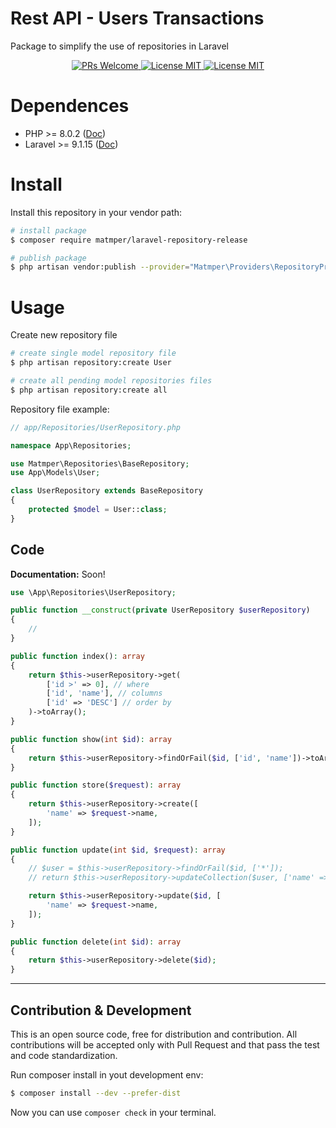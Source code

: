 # Rest API - Users Transactions

Package to simplify the use of repositories in Laravel

<p align="center">
    <a href="http://makeapullrequest.com">
        <img src="https://img.shields.io/badge/PRs-welcome-brightgreen.svg?style=flat-square" alt="PRs Welcome">
    </a>
    <a href="https://github.com/matmper/laravel-repository-release/actions/workflows/github_actions.yml?query=branch%3Amain+event%3Apush">
        <img src="https://github.com/matmper/laravel-repository-release/actions/workflows/github_actions.yml/badge.svg?event=push" alt="License MIT">
    </a>
    <a href="https://en.wikipedia.org/wiki/Proprietary_software">
        <img src="https://img.shields.io/badge/license-Proprietary-blue.svg?style=flat-square" alt="License MIT">
    </a>
</p>

# Dependences
- PHP >= 8.0.2 ([Doc](https://www.php.net/releases/8.0/pt_BR.php))
- Laravel >= 9.1.15 ([Doc](https://laravel.com/docs/9.x/releases))

# Install

Install this repository in your vendor path:

```bash
# install package
$ composer require matmper/laravel-repository-release

# publish package
$ php artisan vendor:publish --provider="Matmper\Providers\RepositoryProvider"
````

# Usage

Create new repository file
```bash
# create single model repository file
$ php artisan repository:create User

# create all pending model repositories files
$ php artisan repository:create all
```

Repository file example:
```php
// app/Repositories/UserRepository.php

namespace App\Repositories;

use Matmper\Repositories\BaseRepository;
use App\Models\User;

class UserRepository extends BaseRepository
{
    protected $model = User::class;
}
```

## Code

**Documentation:** Soon!

```php
use \App\Repositories\UserRepository;

public function __construct(private UserRepository $userRepository)
{
    //
}

public function index(): array
{
    return $this->userRepository->get(
        ['id >' => 0], // where
        ['id', 'name'], // columns
        ['id' => 'DESC'] // order by
    )->toArray();
}

public function show(int $id): array
{
    return $this->userRepository->findOrFail($id, ['id', 'name'])->toArray();
}

public function store($request): array
{
    return $this->userRepository->create([
        'name' => $request->name,
    ]);
}

public function update(int $id, $request): array
{
    // $user = $this->userRepository->findOrFail($id, ['*']);
    // return $this->userRepository->updateCollection($user, ['name' => ...]);

    return $this->userRepository->update($id, [
        'name' => $request->name,
    ]);
}

public function delete(int $id): array
{
    return $this->userRepository->delete($id);
}
```

---

## Contribution & Development

This is an open source code, free for distribution and contribution. All contributions will be accepted only with Pull Request and that pass the test and code standardization.

Run composer install in yout development env:
```bash
$ composer install --dev --prefer-dist
```

Now you can use `composer check` in your terminal.